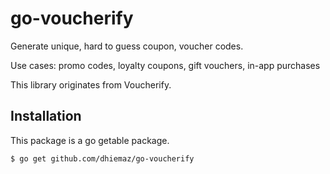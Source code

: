 # go-voucherify

Generate unique, hard to guess coupon, voucher codes.

Use cases: promo codes, loyalty coupons, gift vouchers, in-app purchases

This library originates from Voucherify.

## Installation

This package is a go getable package.

``$ go get github.com/dhiemaz/go-voucherify``

